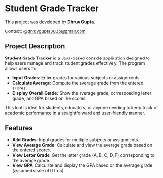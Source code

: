 # Student Grade Tracker
This project was developed by **Dhruv Gupta**.

Contact: @dhruvgupta3035@gmail.com

## Project Description

**Student Grade Tracker** is a Java-based console application designed to help users manage and track student grades effectively. The program allows users to:

- **Input Grades**: Enter grades for various subjects or assignments.
- **Calculate Average**: Compute the average grade from the entered scores.
- **Display Overall Grade**: Show the average grade, corresponding letter grade, and GPA based on the scores.

This tool is ideal for students, educators, or anyone needing to keep track of academic performance in a straightforward and user-friendly manner.

## Features

- **Add Grades**: Input grades for multiple subjects or assignments.
- **View Average Grade**: Calculate and view the average grade based on the entered scores.
- **View Letter Grade**: Get the letter grade (A, B, C, D, F) corresponding to the average grade.
- **View GPA**: Calculate and display the GPA based on the average grade (assumed scale of 0 to 5).
